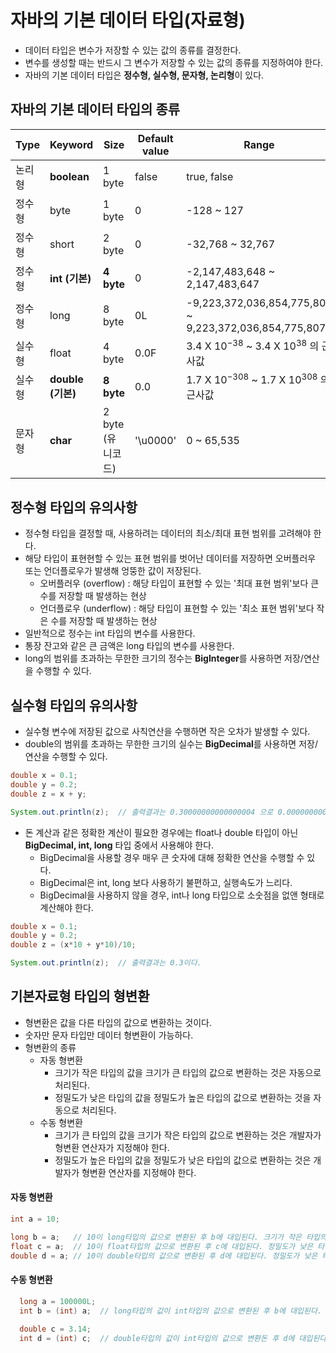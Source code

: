 # 자바의 기본 데이터 타입(자료형)
* 데이터 타입은 변수가 저장할 수 있는 값의 종류를 결정한다.
* 변수를 생성할 때는 반드시 그 변수가 저장할 수 있는 값의 종류를 지정하여야 한다.
* 자바의 기본 데이터 타입은 **정수형, 실수형, 문자형, 논리형**이 있다.

## 자바의 기본 데이터 타입의 종류

Type | Keyword | Size | Default value | Range
---- | ------- | ---- | ------------- | -----
논리형 | **boolean** | 1 byte | false | true, false
정수형 | byte | 1 byte | 0 | -128 ~ 127
정수형 | short | 2 byte | 0 | -32,768 ~ 32,767
정수형 | **int (기본)** | **4 byte** | 0 | -2,147,483,648 ~ 2,147,483,647
정수형 | long | 8 byte | 0L | -9,223,372,036,854,775,808 ~ 9,223,372,036,854,775,807
실수형 | float | 4 byte | 0.0F | 3.4 X 10<sup>−38</sup> ~ 3.4 X 10<sup>38</sup> 의 근사값
실수형 | **double (기본)** | **8 byte** | 0.0 | 1.7 X 10<sup>−308</sup> ~ 1.7 X 10<sup>308</sup> 의 근사값
문자형 | **char** | 2 byte (유니코드) | '\u0000' | 0 ~ 65,535

## 정수형 타입의 유의사항
* 정수형 타입을 결정할 때, 사용하려는 데이터의 최소/최대 표현 범위를 고려해야 한다.
* 해당 타입이 표현현할 수 있는 표현 범위를 벗어난 데이터를 저장하면 오버플러우 또는 언더플로우가 발생해 엉뚱한 값이 저장된다.
  - 오버플러우 (overflow) : 해당 타입이 표현할 수 있는 '최대 표현 범위'보다 큰 수를 저장할 때 발생하는 현상
  - 언더플로우 (underflow) : 해당 타입이 표현할 수 있는 '최소 표현 범위'보다 작은 수를 저장할 때 발생하는 현상
* 일반적으로 정수는 int 타입의 변수를 사용한다.
* 통장 잔고와 같은 큰 금액은 long 타입의 변수를 사용한다.
* long의 범위를 초과하는 무한한 크기의 정수는 **BigInteger**를 사용하면 저장/연산을 수행할 수 있다.

## 실수형 타입의 유의사항
* 실수형 변수에 저장된 값으로 사칙연산을 수행하면 작은 오차가 발생할 수 있다.
* double의 범위를 초과하는 무한한 크기의 실수는 **BigDecimal**를 사용하면 저장/연산을 수행할 수 있다.
```java
double x = 0.1;
double y = 0.2;
double z = x + y;

System.out.println(z);  // 출력결과는 0.30000000000000004 으로 0.00000000000000004 만큼의 오차가 발생한다.
```
* 돈 계산과 같은 정확한 계산이 필요한 경우에는 float나 double 타입이 아닌 **BigDecimal, int, long** 타입 중에서 사용해야 한다.
  - BigDecimal을 사용할 경우 매우 큰 숫자에 대해 정확한 연산을 수행할 수 있다.
  - BigDecimal은 int, long 보다 사용하기 불편하고, 실행속도가 느리다.
  - BigDecimal을 사용하지 않을 경우, int나 long 타입으로 소숫점을 없앤 형태로 계산해야 한다.
```java
double x = 0.1;
double y = 0.2;
double z = (x*10 + y*10)/10;

System.out.println(z);  // 출력결과는 0.3이다.
```

## 기본자료형 타입의 형변환
- 형변환은 값을 다른 타입의 값으로 변환하는 것이다.
- 숫자만 문자 타입만 데이터 형변환이 가능하다.
- 형변환의 종류
  + 자동 형변환
    * 크기가 작은 타입의 값을 크기가 큰 타입의 값으로 변환하는 것은 자동으로 처리된다.
    * 정밀도가 낮은 타입의 값을 정밀도가 높은 타입의 값으로 변환하는 것을 자동으로 처리된다.
  + 수동 형변환
    * 크기가 큰 타입의 값을 크기가 작은 타입의 값으로 변환하는 것은 개발자가 형변환 연산자가 지정해야 한다.
    * 정밀도가 높은 타입의 값을 정밀도가 낮은 타입의 값으로 변환하는 것은 개발자가 형변환 연산자를 지정해야 한다.

#### 자동 형변환
```java
int a = 10;

long b = a;   // 10이 long타입의 값으로 변환된 후 b에 대입된다. 크기가 작은 타입의 값을 크기가 큰 타입의 변수에 저장한다
float c = a;  // 10이 float타입의 값으로 변환된 후 c에 대입된다. 정밀도가 낮은 타입의 값을 정밀도가 높은 타입의 변수에 저장한다.
double d = a; // 10이 double타입의 값으로 변환된 후 d에 대입된다. 정밀도가 낮은 타입의 값을 정밀도가 높은 타입의 변수에 저장한다.
```
#### 수동 형변환
```java
  long a = 100000L;
  int b = (int) a;  // long타입의 값이 int타입의 값으로 변환된 후 b에 대입된다.  
  
  double c = 3.14;
  int d = (int) c;  // double타입의 값이 int타입의 값으로 변환돈 후 d에 대입된다.
  
```

